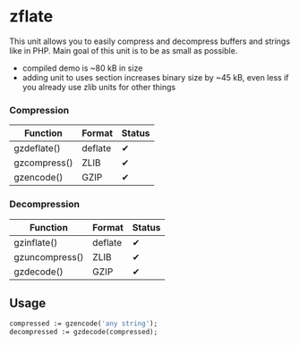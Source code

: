 # zflate

This unit allows you to easily compress and decompress buffers and strings like in PHP. Main goal of this unit is to be as small as possible.

- compiled demo is ~80 kB in size
- adding unit to uses section increases binary size by ~45 kB, even less if you already use zlib units for other things

### Compression
| Function | Format | Status |
|-|-|-|
| gzdeflate() | deflate | ✔ |
| gzcompress() | ZLIB | ✔ |
| gzencode() |  GZIP | ✔ |

### Decompression
| Function | Format | Status |
|-|-|-|
| gzinflate() | deflate | ✔ |
| gzuncompress() | ZLIB | ✔ |
| gzdecode() |  GZIP | ✔ |

## Usage
```pascal
compressed := gzencode('any string');
decompressed := gzdecode(compressed);
```

